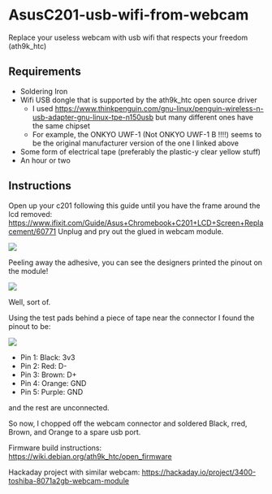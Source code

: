# AsusC201-usb-wifi-from-webcam
Replace your useless webcam with usb wifi that respects your freedom (ath9k_htc)

## Requirements

* Soldering Iron
* Wifi USB dongle that is supported by the ath9k_htc open source driver
  * I used https://www.thinkpenguin.com/gnu-linux/penguin-wireless-n-usb-adapter-gnu-linux-tpe-n150usb but many different ones have the same chipset
  * For example, the ONKYO UWF-1 (Not ONKYO UWF-1 B  !!!!) seems to be the original manufacturer version of the one I linked above
* Some form of electrical tape (preferably the plastic-y clear yellow stuff)
* An hour or two

## Instructions

Open up your c201 following this guide until you have the frame around the lcd removed: https://www.ifixit.com/Guide/Asus+Chromebook+C201+LCD+Screen+Replacement/60771
Unplug and pry out the glued in webcam module. 

![](images/DSC08231.JPG)

Peeling away the adhesive, you can see the designers printed the pinout on the module!

![](images/DSC08235.JPG)

Well, sort of. 

Using the test pads behind a piece of tape near the connector I found the pinout to be:
 
![](images/DSC08238.JPG)

* Pin 1: Black: 3v3
* Pin 2: Red: D-
* Pin 3: Brown:  D+
* Pin 4: Orange:  GND
* Pin 5: Purple:  GND

and the rest are unconnected.

So now, I chopped off the webcam connector and soldered Black, rred, Brown, and Orange to a spare usb port. 



Firmware build instructions: https://wiki.debian.org/ath9k_htc/open_firmware

Hackaday project with similar webcam: https://hackaday.io/project/3400-toshiba-8071a2gb-webcam-module
